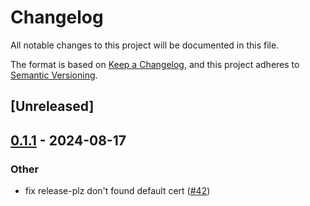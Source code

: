 # Changelog
All notable changes to this project will be documented in this file.

The format is based on [Keep a Changelog](https://keepachangelog.com/en/1.0.0/),
and this project adheres to [Semantic Versioning](https://semver.org/spec/v2.0.0.html).

## [Unreleased]

## [0.1.1](https://github.com/8xFF/atm0s-reverse-proxy/compare/atm0s-reverse-proxy-protocol-v0.1.0...atm0s-reverse-proxy-protocol-v0.1.1) - 2024-08-17

### Other
- fix release-plz don't found default cert ([#42](https://github.com/8xFF/atm0s-reverse-proxy/pull/42))
